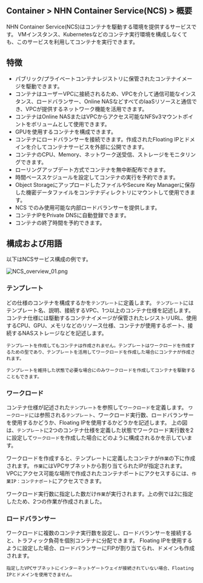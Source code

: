 ## Container > NHN Container Service(NCS) > 概要

NHN Container Service(NCS)はコンテナを駆動する環境を提供するサービスです。
VMインスタンス、Kubernetesなどのコンテナ実行環境を構成しなくても、このサービスを利用してコンテナを実行できます。

## 特徴

* パブリック/プライベートコンテナレジストリに保管されたコンテナイメージを駆動できます。
* コンテナはユーザーVPCに接続されるため、VPCを介して通信可能なインスタンス、ロードバランサー、Online NASなどすべてのIaaSリソースと通信でき、VPCが提供するネットワーク機能を活用できます。
* コンテナはOnline NASまたはVPCからアクセス可能なNFSv3マウントポイントをボリュームとして使用できます。
* GPUを使用するコンテナを構成できます。
* コンテナにロードバランサーを接続できます。作成されたFloating IPとドメインを介してコンテナサービスを外部に公開できます。
* コンテナのCPU、Memory、ネットワーク送受信、ストレージをモニタリングできます。
* ローリングアップデート方式でコンテナを無中断配布できます。
* 時間ベーススケジュールを設定してコンテナの実行を予約できます。
* Object StorageにアップロードしたファイルやSecure Key Managerに保存した機密データファイルをコンテナディレクトリにマウントして使用できます。
* NCS でのみ使用可能な内部ロードバランサーを提供します。
* コンテナIPをPrivate DNSに自動登録できます。
* コンテナの終了時間を予約できます。

## 構成および用語

以下はNCSサービス構成の例です。

![NCS_overview_01.png](https://static.toastoven.net/prod_ncs/20221222/D-NCS_overview_01.png)

### テンプレート

どの仕様のコンテナを構成するかを`テンプレート`に定義します。
`テンプレート`にはテンプレート名、説明、接続するVPC、1つ以上のコンテナ仕様を記述します。
コンテナ仕様には駆動するコンテナイメージが保管されたレジストリURL、使用するCPU、GPU、メモリなどのリソース仕様、コンテナが使用するポート、接続するNASストレージなどを記述します。

```
テンプレートを作成してもコンテナは作成されません。テンプレートはワークロードを作成するための型であり、テンプレートを活用してワークロードを作成した場合にコンテナが作成されます。

テンプレートを維持した状態で必要な場合にのみワークロードを作成してコンテナを駆動することもできます。
```

### ワークロード

コンテナ仕様が記述された`テンプレート`を参照して`ワークロード`を定義します。
`ワークロード`には参照される`テンプレート`、ワークロード実行数、ロードバランサーを使用するかどうか、Floating IPを使用するかどうかを記述します。
上の図は、`テンプレート`に2つのコンテナ仕様を定義した状態でワークロード実行数を2に設定して`ワークロード`を作成した場合にどのように構成されるかを示しています。

ワークロードを作成すると、テンプレートに定義したコンテナが`作業`の下に作成されます。
`作業`にはVPCサブネットから割り当てられたIPが指定されます。
VPCにアクセス可能な場所で作成されたコンテナポートにアクセスするには、`作業IP：コンテナポート`にアクセスできます。

ワークロード実行数に指定した数だけ`作業`が実行されます。上の例では2に指定したため、2つの作業が作成されました。

### ロードバランサー

ワークロードに複数のコンテナ実行数を設定し、ロードバランサーを接続すると、トラフィック負荷を個別コンテナに分配できます。
Floating IPを使用するように設定した場合、ロードバランサーにFIPが割り当てられ、ドメインも作成されます。

```
指定したVPCサブネットにインターネットゲートウェイが接続されていない場合、Floating IPとドメインを使用できません。
```
